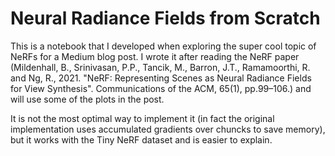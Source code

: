 # Neural Radiance Fields from Scratch

This is a notebook that I developed when exploring the super cool topic of NeRFs for a Medium blog post.
I wrote it after reading the NeRF paper (Mildenhall, B., Srinivasan, P.P., Tancik, M., Barron, J.T., Ramamoorthi, R. and Ng, R., 2021. "NeRF: Representing Scenes as Neural Radiance Fields for View Synthesis". Communications of the ACM, 65(1), pp.99–106.) and will use some of the plots in the post.

It is not the most optimal way to implement it (in fact the original implementation uses accumulated gradients over chuncks to save memory), but it works with the Tiny NeRF dataset and is easier to explain.
